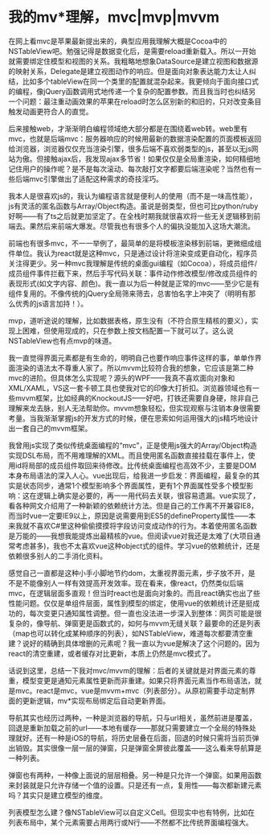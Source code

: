 # 我的mv*理解，mvc|mvp|mvvm





在网上看mvc是苹果最新提出来的，典型应用我理解大概是Cocoa中的NSTableView吧。勉强记得是数据变化后，是需要reload重新载入。所以一开始就需要绑定住模型和视图的关系。我粗略地想象DataSource是建立视图和数据源的映射关系，Delegate是建立视图动作的响应。但是面向对象表达能力太让人纠结，比如多个tableView在同一个类里的配置就混杂起来。我更倾向于面向接口式的编程，像jQuery函数调用式地传递一个复杂的配置参数。而且我当时也纠结另一个问题：最注重动画效果的苹果在reload时怎么区别新的和旧的，只对改变条目触发动画更符合人的直觉。



后来接触web，才渐渐明白编程领域绝大部分都是在围绕着web转。web里有mvc，也就是后端mvc：服务器响应的时候用最新的数据渲染配置的页面模板返回给浏览器，浏览器仅仅充当渲染引擎，很多后端不喜欢弱类型的js，甚至以无js网站为傲。但接触ajax后，我发现ajax多节省！如果仅仅是全局重渲染，如何精细地记住用户的操作呢？是不是每次滚动、每次敲打文字都要后端渲染呢？当然也有一些后端mvc引擎做出了适配这种需求的奇技淫巧。



我本人是很喜欢js的，我认为编程语言就是便利人的使用（而不是一味高性能），js有灵活的匿名函数与Array/Object构造。虽说是弱类型，但也可比python/ruby好啊——有了ts之后就更加坚定了。在全栈时期我就很喜欢将一些无关逻辑移到前端去。果然后来前端大爆发。尽管我也有很多个人的偏执没能加入这场大潮流。



前端也有很多mvc，不一一举例了，最简单的是将模板渲染移到前端，更微细成组件单位。我认为react就是这种mvc，只是通过设计将渲染变成更自动化，程序员关注得更少。另一种mvc我理解是传统的桌面gui编程（如Cocoa），将成员组件/成员组件事件拦截下来，然后手写代码关联：事件动作修改模型/修改成员组件的表现形式(如文字内容、颜色)。我一直以为后一种就是正常的mvc——至少它是有组件复用的。不像传统的jQuery全局筛来筛去，总害怕名字上冲突了（明明有那么优秀的js语言加持！）。



mvp，道听途说的理解，比如数据表格，原生没有（不符合原生精核的要义），实现上困难，但使用现成的，只在参数上按文档配置一下就可以了。这么说NSTableView也有点mvp的味道。



我一直觉得界面元素都是有生命的，明明自己也要作响应事件这样的事，单单作界面渲染的语法太不尊重人家了。所以mvvm比较符合我的想象，它应该是第二种mvc的进阶。但具体怎么实现呢？源头的WPF——我真不喜欢面向对象和XML/XAML，VS这一套卡顿工具也使我对它的印像大打折扣。浏览器领域也有一些mvvm框架，比如经典的KnockoutJS——好吧，打铁还需要自身硬，除非自己理解来龙去脉，别人无法帮助你。mvvm想象轻松，但实现观察与注销本身很需要考量。当我渐渐掌握js的开发方式的时候，便在思索如何运用强大的js精巧地设计出一套自己的mvvm框架。



我曾用js实现了类似传统桌面编程的“mvc”，正是使用js强大的Array/Object构造实现DSL布局，而不用难理解的XML。而且使用匿名函数直接挂载在事件上，使用id将局部的成员组件取回来待修改。比传统桌面编程也高效不少，主要是DOM本身布局语法的深入人心。vue出现后，给我进一步启发：界面编程，最复杂的其实是状态同步，通常1个模型影响多个界面属性，更有1个界面属性受多个模型影响：这在逻辑上确实是必要的，再一一用代码去关联，很容易遗漏。vue实现了，看各种网文介绍用了一种新颖的依赖统计方法。但是自己的工作离不开兼容IE8，而当时vue一定要IE9以上，原因是说需要用到ES5的defineProperty属性——本来我就不喜欢C#里这种偷偷摸摸将字段访问变成动作的行为。本着使用匿名函数是万能的——我想我能提炼出最精核的vue。但阅读vue对我还是太难了(大项目通常考虑甚多)，我也不太喜欢vue这种object式的组件。学习vue的依赖统计，还是依赖很多别人的二手消化资料。



感觉自己一直都是这种小手小脚地节约dom，太重视界面元素，步子放不开，是不是不能像别人一样有效提高开发效率。现在看来，像react，仍然类似后端mvc，在逻辑层面多直观！但当时react也是面向对象的。而且react确实也出了些性能问题。仅仅是单组件层面，属性到模型的绑定，使用vue的依赖统计还是挺成功的，每次变更只通知属性调整。但一直也没法进一步深入到整体：网页可能是很复杂的，像导航、弹窗更是函数式的，如何与mvvm无缝关联？最要命的还是列表（map也可以转化成某种顺序的列表），如NSTableView，难道每次都要清空重建？说好的精确到具体增删的元素呢？我一直以为vue是解决了这个问题的。因为react的清空重建，或者缓存对比更新，本质上仍然是mvc模式了。



话说到这里，总结一下我对mvc/mvvm的理解：后者的关键就是对界面元素的尊重，模型变更是通知元素属性更新而非重建。如果只将界面元素当作布局语法，就是mvc。react是mvc，vue是mvvm+mvc（列表部分）。从原初需要手动定制界面的更新逻辑，mv*实现布局绑定后自动更新界面。



导航其实也经历过两种，一种是浏览器的导航，只与url相关，虽然前进是覆盖，回退是重新加载之前的url——本地有缓存——那就只需要建立一个全局的特殊处理就好。还有一种是iOS的导航，将历史层叠在后面，回退的时候只需将当前页弹出销毁。其实很像一层一层的弹窗，只是弹窗全屏彼此覆盖——这么看来导航算是一种列表。

弹窗也有两种，一种像上面说的层层相叠。另一种是只允许一个弹窗。如果用函数来封装就是只允许存储一个值的设置。只是还有一点，复用性——每次都新建元素吗？其实只是建立模型的维度。

列表模型怎么建？像NSTableView可以自定义Cell。但现实中也有特例，比如在列表布局中，某个元素需要占用两行或N行——不然都不比传统界面编程强大。

